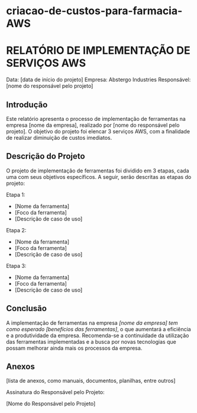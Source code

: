 # criacao-de-custos-para-farmacia-AWS

# RELATÓRIO DE IMPLEMENTAÇÃO DE SERVIÇOS AWS

Data: [data de início do projeto]
Empresa: Abstergo Industries 
Responsável: [nome do responsável pelo projeto]

## Introdução
Este relatório apresenta o processo de implementação de ferramentas na empresa [nome da empresa], realizado por [nome do responsável pelo projeto]. O objetivo do projeto foi elencar 3 serviços AWS, com a finalidade de realizar diminuição de custos imediatos.

## Descrição do Projeto
O projeto de implementação de ferramentas foi dividido em 3 etapas, cada uma com seus objetivos específicos. A seguir, serão descritas as etapas do projeto:

Etapa 1: 
- [Nome da ferramenta]
- [Foco da ferramenta]
- [Descrição de caso de uso]

Etapa 2: 
- [Nome da ferramenta]
- [Foco da ferramenta]
- [Descrição de caso de uso]

Etapa 3: 
- [Nome da ferramenta]
- [Foco da ferramenta]
- [Descrição de caso de uso]



## Conclusão
A implementação de ferramentas na empresa *[nome da empresa] tem como esperado [benefícios das ferramentas]*, o que aumentará a eficiência e a produtividade da empresa. Recomenda-se a continuidade da utilização das ferramentas implementadas e a busca por novas tecnologias que possam melhorar ainda mais os processos da empresa.

## Anexos

[lista de anexos, como manuais, documentos, planilhas, entre outros]

Assinatura do Responsável pelo Projeto:

[Nome do Responsável pelo Projeto]
